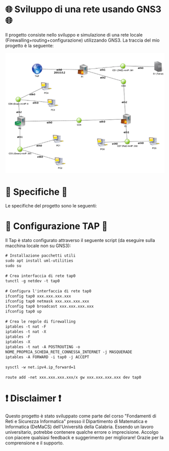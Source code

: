 # 🌐 Sviluppo di una rete usando GNS3 🌐
Il progetto consiste nello sviluppo e simulazione di una rete locale (Firewalling+routing+configurazione) utilizzando GNS3. 
La traccia del mio progetto è la seguente:<br>
<div align="center">
  <img src="https://github.com/matte18it/ProgettoReti/blob/main/Traccia.png" alt="Traccia Progetto">
</div>

# 📁 Specifiche 📁
Le specifiche del progetto sono le seguenti:

# 🛜 Configurazione TAP 🛜
Il Tap è stato configurato attraverso il seguente script (da eseguire sulla macchina locale non su GNS3):
```shell
# Installazione pacchetti utili
sudo apt install uml-utilities
sudo su

# Crea interfaccia di rete tap0
tunctl -g netdev -t tap0

# Configura l'interfaccia di rete tap0
ifconfig tap0 xxx.xxx.xxx.xxx
ifconfig tap0 netmask xxx.xxx.xxx.xxx
ifconfig tap0 broadcast xxx.xxx.xxx.xxx
ifconfig tap0 up

# Crea le regole di firewalling
iptables -t nat -F
iptables -t nat -X
iptables -F
iptables -X
iptables -t nat -A POSTROUTING -o NOME_PROPRIA_SCHEDA_RETE_CONNESSA_INTERNET -j MASQUERADE
iptables -A FORWARD -i tap0 -j ACCEPT

sysctl -w net.ipv4.ip_forward=1

route add -net xxx.xxx.xxx.xxx/x gw xxx.xxx.xxx.xxx dev tap0
```

# ❗️ Disclaimer ❗️
Questo progetto è stato sviluppato come parte del corso "Fondamenti di Reti e Sicurezza Informatica" presso il Dipartimento di Matematica e Informatica (DeMaCS) dell'Università della Calabria. Essendo un lavoro universitario, potrebbe contenere qualche errore o imprecisione. Accolgo con piacere qualsiasi feedback e suggerimento per migliorare! Grazie per la comprensione e il supporto.

